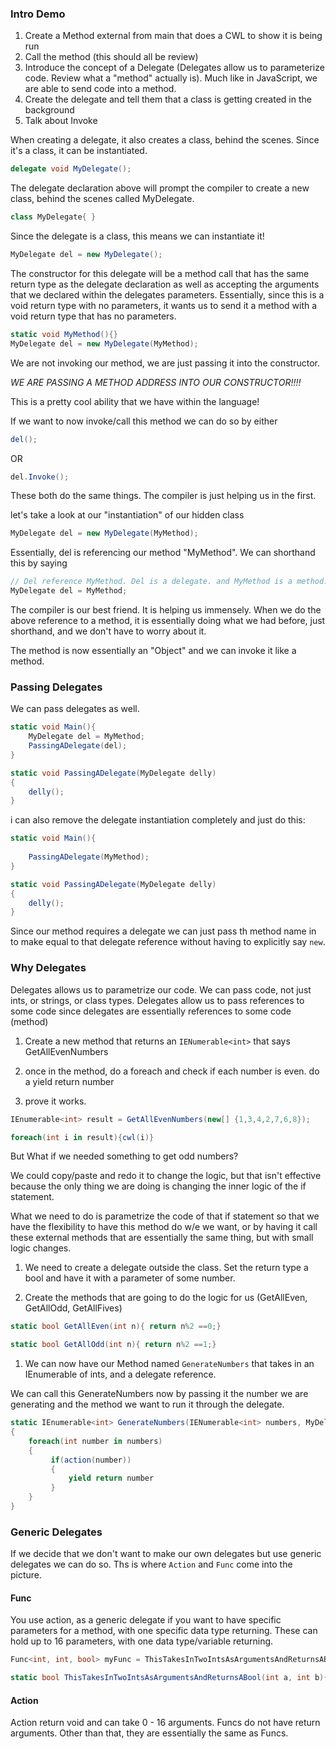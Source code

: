 ### Intro Demo

1. Create a Method external from main that does a CWL to show it is being run
1. Call the method (this should all be review)
1. Introduce the concept of a Delegate (Delegates allow us to parameterize code. Review what a "method" actually is). Much like in JavaScript, we are able to send code into a method. 
1. Create the delegate and tell them that a class is getting created in the background
1. Talk about Invoke 

When creating a delegate, it also creates a class, behind the scenes. Since it's a class, it can be instantiated.  

```csharp
delegate void MyDelegate();
```

The delegate declaration above will prompt the compiler to create a new class, behind the scenes called MyDelegate. 

```csharp
class MyDelegate{ }
```

Since the delegate is a class, this means we can instantiate it!

```csharp
MyDelegate del = new MyDelegate();
```

The constructor for this delegate will be a method call that has the same return type as the delegate declaration as well as accepting the arguments that we declared within the delegates parameters.  Essentially, since this is a void return type with no parameters, it wants us to send it a method with a void return type that has no parameters.

```csharp
static void MyMethod(){}
MyDelegate del = new MyDelegate(MyMethod);
```

We are not invoking our method, we are just passing it into the constructor. 

*WE ARE PASSING A METHOD ADDRESS INTO OUR CONSTRUCTOR!!!!*

This is a pretty cool ability that we have within the language! 

If we want to now invoke/call this method we can do so by either

```csharp
del();
```
OR

```csharp
del.Invoke();
```

These both do the same things. The compiler is just helping us in the first. 

let's take a look at our "instantiation" of our hidden class

```csharp
MyDelegate del = new MyDelegate(MyMethod);
```

Essentially, del is referencing our method "MyMethod". We can shorthand this by saying 

```csharp
// Del reference MyMethod. Del is a delegate. and MyMethod is a method. 
MyDelegate del = MyMethod;
```

The compiler is our best friend. It is helping us immensely. When we do the above reference to a method, it is essentially doing what we had before, just shorthand, and we don't have to worry about it. 

The method is now essentially an "Object" and we can invoke it like a method. 

### Passing Delegates

We can pass delegates as well. 

```csharp
static void Main(){
	MyDelegate del = MyMethod;
	PassingADelegate(del);
}

static void PassingADelegate(MyDelegate delly)
{
	delly();
}
```

i can also remove the delegate instantiation completely and just do this:

```csharp
static void Main(){
	
	PassingADelegate(MyMethod);
}

static void PassingADelegate(MyDelegate delly)
{
	delly();
}
```

Since our method requires a delegate we can just pass th method name in to make equal to that delegate reference without having to explicitly say `new`. 


### Why Delegates

Delegates allows us to parametrize our code. We can pass code, not just ints, or strings, or class types.  Delegates allow us to pass references to some code since delegates are essentially references to some code (method)

1. Create a new method that returns an `IENumerable<int>` that says GetAllEvenNumbers

1. once in the method, do a foreach and check if each number is even. do a yield return number

1. prove it works. 

```csharp
IEnumerable<int> result = GetAllEvenNumbers(new[] {1,3,4,2,7,6,8});

foreach(int i in result){cwl(i)}
```

But What if we needed something to get odd numbers?

We could copy/paste and redo it to change the logic, but that isn't effective because the only thing we are doing is changing the inner logic of the if statement. 


What we need to do is parametrize the code of that if statement so that we have the flexibility to have this method do w/e we want, or by having it call these  external methods that are essentially the same thing, but with small logic changes. 

1. We need to create a delegate outside the class. Set the return type a bool and have it with a parameter of some number. 

1. Create the methods that are going to do the logic for us (GetAllEven, GetAllOdd, GetAllFives)

```csharp
static bool GetAllEven(int n){ return n%2 ==0;}

static bool GetAllOdd(int n){ return n%2 ==1;}
```

1. We can now have our Method named `GenerateNumbers` that takes in an IEnumerable of ints, and a delegate reference. 

We can call this GenerateNumbers now by passing it the number we are generating and the method we want to run it through the delegate. 

```csharp
static IEnumerable<int> GenerateNumbers(IENumerable<int> numbers, MyDelegate action)
{
    foreach(int number in numbers)
    {
	     if(action(number))
	     {
	 	     yield return number
	     }
    }
}
```

### Generic Delegates

If we decide that we don't want to make our own delegates but use generic delegates we can do so. 
Ths is where `Action` and `Func` come into the picture.

#### Func
You use action, as a generic delegate if you want to have specific parameters for a method, with one specific data type returning. These can hold up to 16 parameters, with one data type/variable returning. 

```csharp
Func<int, int, bool> myFunc = ThisTakesInTwoIntsAsArgumentsAndReturnsABool;

static bool ThisTakesInTwoIntsAsArgumentsAndReturnsABool(int a, int b){return true;}
```

#### Action

Action return void and can take 0 - 16 arguments. 
Funcs do not have return arguments. Other than that, they are essentially the same as Funcs. 









